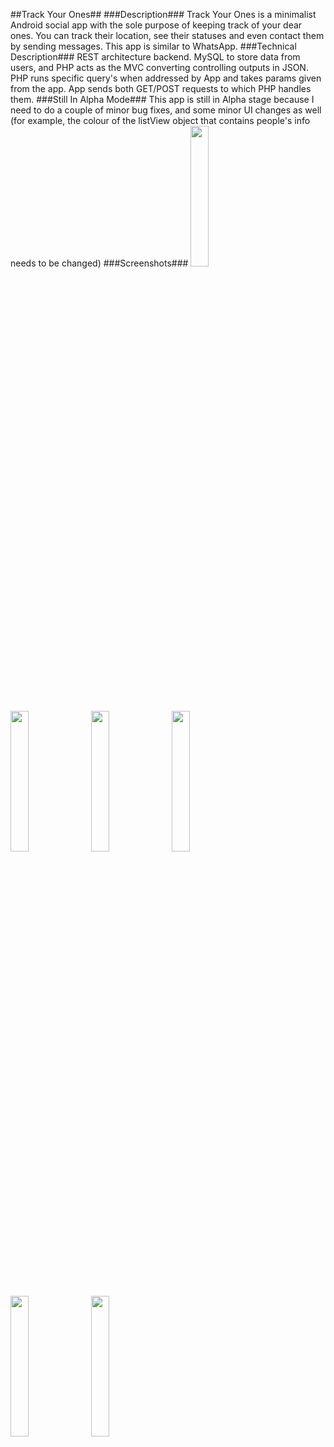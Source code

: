 ##Track Your Ones##
###Description###
Track Your Ones is a minimalist Android social app with the sole purpose of keeping track of your dear ones. You can track their location, see their statuses and even contact them by sending messages. This app is similar to WhatsApp. 
###Technical Description###
REST architecture backend. MySQL to store data from users, and PHP acts as the MVC converting controlling outputs in JSON. PHP runs specific query's when addressed by App and takes params given from the app. App sends both GET/POST requests to which PHP handles them. 
###Still In Alpha Mode###
This app is still in Alpha stage because I need to do a couple of minor bug fixes, and some minor UI changes as well (for example, the colour of the listView object that contains people's info needs to be changed)
###Screenshots###
<img width="24%" src="https://ece.uwaterloo.ca/~zu2syed/trackyourones_screenshot1.png" />&nbsp;
<img width="24%" src="https://ece.uwaterloo.ca/~zu2syed/trackyourones_screenshot2.png" />&nbsp;
<img width="24%" src="https://ece.uwaterloo.ca/~zu2syed/trackyourones_screenshot3.png" />&nbsp;
<img width="24%" src="https://ece.uwaterloo.ca/~zu2syed/trackyourones_screenshot4.png" />&nbsp;
<img width="24%" src="https://ece.uwaterloo.ca/~zu2syed/trackyourones_screenshot5.png" />&nbsp;
<img width="24%" src="https://ece.uwaterloo.ca/~zu2syed/trackyourones_screenshot6.png" />&nbsp;
